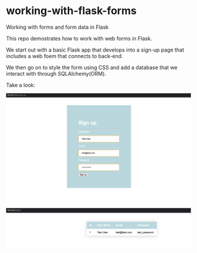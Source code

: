 # working-with-flask-forms
Working with forms and form data in Flask

This repo demostrates how to work with web forms in Flask.

We start out with a basic Flask app that develops into a sign-up page that includes a web foem that connects to back-end.

We then go on to style the form using CSS and add a database that we interact with through SQLAlchemy(ORM).

Take a look:

<img style="float: right;" src="img/sign-up-page-screenshot.png" size=250px>

<img style="float: right;" src="img/home-page-screenshot.png">
